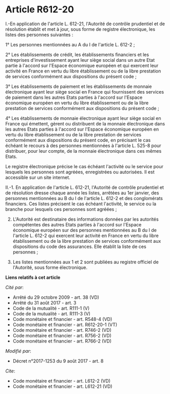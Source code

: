 # Article R612-20

I.-En application de l'article L. 612-21, l'Autorité de contrôle prudentiel et de résolution établit et met à jour, sous
forme de registre électronique, les listes des personnes suivantes : 

1° Les personnes mentionnées au A du I de l'article L. 612-2 ; 

2° Les établissements de crédit, les établissements financiers et les entreprises d'investissement ayant leur siège social
dans un autre Etat partie à l'accord sur l'Espace économique européen et qui exercent leur activité en France en vertu du
libre établissement ou de la libre prestation de services conformément aux dispositions du présent code ; 

3° Les établissements de paiement et les établissements de monnaie électronique ayant leur siège social en France qui
fournissent des services de paiement dans les autres Etats parties à l'accord sur l'Espace économique européen en vertu du
libre établissement ou de la libre prestation de services conformément aux dispositions du présent code ; 

4° Les établissements de monnaie électronique ayant leur siège social en France qui émettent, gèrent ou distribuent de la
monnaie électronique dans les autres Etats parties à l'accord sur l'Espace économique européen en vertu du libre
établissement ou de la libre prestation de services conformément aux dispositions du présent code, en précisant le cas
échéant le recours à des personnes mentionnées à l'article L. 525-8 pour distribuer, pour leur compte, de la monnaie
électronique dans ces mêmes Etats. 

Le registre électronique précise le cas échéant l'activité ou le service pour lesquels les personnes sont agréées,
enregistrées ou autorisées. Il est accessible sur un site internet. 

II.-1. En application de l'article L. 612-21, l'Autorité de contrôle prudentiel et de résolution dresse chaque année les
listes, arrêtées au 1er janvier, des personnes mentionnées au B du I de l'article L. 612-2 et des conglomérats financiers.
Ces listes précisent le cas échéant l'activité, le service ou la branche pour lesquels ces personnes sont agréées ; 

2. L'Autorité est destinataire des informations données par les autorités compétentes des autres Etats parties à l'accord sur
l'Espace économique européen sur des personnes mentionnées au B du I de l'article L. 612-2 qui exercent leur activité en
France en vertu du libre établissement ou de la libre prestation de services conformément aux dispositions du code des
assurances. Elle établit la liste de ces personnes ; 

3. Les listes mentionnées aux 1 et 2 sont publiées au registre officiel de l'Autorité, sous forme électronique.

**Liens relatifs à cet article**

_Cité par_:

  - Arrêté du 29 octobre 2009 - art. 38 (VD)
  - Arrêté du 31 août 2017 - art. 3
  - Code de la mutualité - art. R111-1 (V)
  - Code de la mutualité - art. R111-3 (V)
  - Code monétaire et financier - art. R548-4 (VD)
  - Code monétaire et financier - art. R612-20-1 (VT)
  - Code monétaire et financier - art. R746-2 (VD)
  - Code monétaire et financier - art. R756-2 (VD)
  - Code monétaire et financier - art. R766-2 (VD)

_Modifié par_:

  - Décret n°2017-1253 du 9 août 2017 - art. 8

_Cite_:

  - Code monétaire et financier - art. L612-2 (VD)
  - Code monétaire et financier - art. L612-21 (VD)
